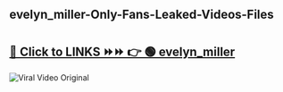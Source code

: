 
 ## evelyn_miller-Only-Fans-Leaked-Videos-Files

# <h2><a href="https://mediaupload.pro?evelyn_miller">🔗 Click to LINKS ⏩⏩ 👉 🟢 evelyn_miller </a></h2>

<a href="https://mediaupload.pro?evelyn_miller" rel="nofollow" data-target="animated-image.originalLink"><img src="https://i.ibb.co.com/xMMVF88/686577567.gif" alt="Viral Video Original" style="max-width: 100%; display: inline-block;" data-target="animated-image.originalImage"></a>